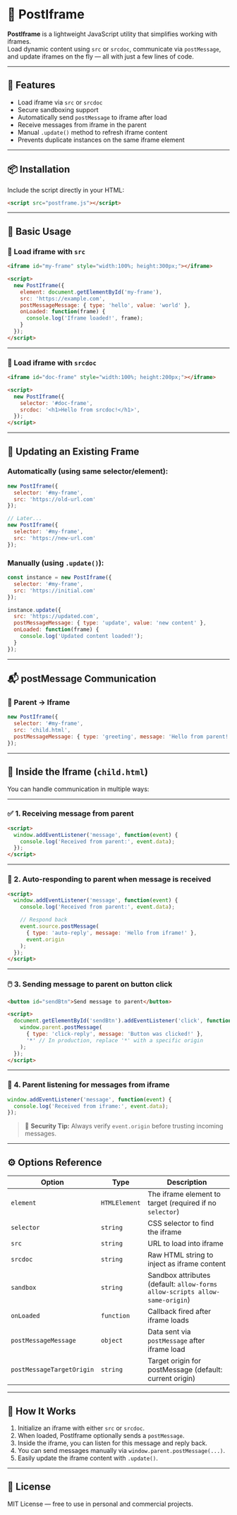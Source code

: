 # 🧩 PostIframe

**PostIframe** is a lightweight JavaScript utility that simplifies working with iframes.  
Load dynamic content using `src` or `srcdoc`, communicate via `postMessage`, and update iframes on the fly — all with just a few lines of code.

---

## 🚀 Features

- Load iframe via `src` or `srcdoc`
- Secure sandboxing support
- Automatically send `postMessage` to iframe after load
- Receive messages from iframe in the parent
- Manual `.update()` method to refresh iframe content
- Prevents duplicate instances on the same iframe element

---

## 📦 Installation

Include the script directly in your HTML:

```html
<script src="postframe.js"></script>
```

---

## 🧪 Basic Usage

### 🔹 Load iframe with `src`

```html
<iframe id="my-frame" style="width:100%; height:300px;"></iframe>

<script>
  new PostIframe({
    element: document.getElementById('my-frame'),
    src: 'https://example.com',
    postMessageMessage: { type: 'hello', value: 'world' },
    onLoaded: function(frame) {
      console.log('Iframe loaded!', frame);
    }
  });
</script>
```

---

### 🔹 Load iframe with `srcdoc`

```html
<iframe id="doc-frame" style="width:100%; height:200px;"></iframe>

<script>
  new PostIframe({
    selector: '#doc-frame',
    srcdoc: '<h1>Hello from srcdoc!</h1>',
  });
</script>
```

---

## 🔄 Updating an Existing Frame

### Automatically (using same selector/element):

```js
new PostIframe({
  selector: '#my-frame',
  src: 'https://old-url.com'
});

// Later...
new PostIframe({
  selector: '#my-frame',
  src: 'https://new-url.com'
});
```

### Manually (using `.update()`):

```js
const instance = new PostIframe({
  selector: '#my-frame',
  src: 'https://initial.com'
});

instance.update({
  src: 'https://updated.com',
  postMessageMessage: { type: 'update', value: 'new content' },
  onLoaded: function(frame) {
    console.log('Updated content loaded!');
  }
});
```

---

## 📬 postMessage Communication

### 🔹 Parent → Iframe

```js
new PostIframe({
  selector: '#my-frame',
  src: 'child.html',
  postMessageMessage: { type: 'greeting', message: 'Hello from parent!' }
});
```

---

## 🧠 Inside the Iframe (`child.html`)

You can handle communication in multiple ways:

---

### ✅ 1. Receiving message from parent

```html
<script>
  window.addEventListener('message', function(event) {
    console.log('Received from parent:', event.data);
  });
</script>
```

---

### 🔁 2. Auto-responding to parent when message is received

```html
<script>
  window.addEventListener('message', function(event) {
    console.log('Received from parent:', event.data);

    // Respond back
    event.source.postMessage(
      { type: 'auto-reply', message: 'Hello from iframe!' },
      event.origin
    );
  });
</script>
```

---

### 🖱️ 3. Sending message to parent on button click

```html
<button id="sendBtn">Send message to parent</button>

<script>
  document.getElementById('sendBtn').addEventListener('click', function() {
    window.parent.postMessage(
      { type: 'click-reply', message: 'Button was clicked!' },
      '*' // In production, replace '*' with a specific origin
    );
  });
</script>
```

---

### 🧭 4. Parent listening for messages from iframe

```js
window.addEventListener('message', function(event) {
  console.log('Received from iframe:', event.data);
});
```

> 🔐 **Security Tip:** Always verify `event.origin` before trusting incoming messages.

---

## ⚙️ Options Reference

| Option                    | Type         | Description |
|---------------------------|--------------|-------------|
| `element`                 | `HTMLElement`| The iframe element to target (required if no `selector`) |
| `selector`                | `string`     | CSS selector to find the iframe |
| `src`                     | `string`     | URL to load into iframe |
| `srcdoc`                  | `string`     | Raw HTML string to inject as iframe content |
| `sandbox`                 | `string`     | Sandbox attributes (default: `allow-forms allow-scripts allow-same-origin`) |
| `onLoaded`                | `function`   | Callback fired after iframe loads |
| `postMessageMessage`      | `object`     | Data sent via `postMessage` after iframe load |
| `postMessageTargetOrigin`| `string`     | Target origin for postMessage (default: current origin) |

---

## 🧠 How It Works

1. Initialize an iframe with either `src` or `srcdoc`.
2. When loaded, PostIframe optionally sends a `postMessage`.
3. Inside the iframe, you can listen for this message and reply back.
4. You can send messages manually via `window.parent.postMessage(...)`.
5. Easily update the iframe content with `.update()`.

---

## 📄 License

MIT License — free to use in personal and commercial projects.
